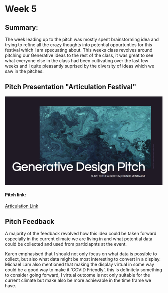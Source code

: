 # Week 5

## Summary:
The week leading up to the pitch was mostly spent brainstorming idea and trying to refine all the crazy thoughts into potential oppurtunties for this festival which I am specuating about. This weeks class revolves around pitching our Generative ideas to the rest of the class, it was great to see what everyone else in the class had been cultivating over the last few weeks and I quite pleasantly suprised by the diversity of ideas which we saw in the pitches. 

## Pitch Presentation "Articulation Festival"

![](PitchTitlePage.png)

#### Pitch link:
[Articulation Link](https://docs.google.com/presentation/d/e/2PACX-1vTX7iR91wN05M9mjJxn5TV2suz5eh8qPJ3lzxB-3-ZtxtbXJWrhRufdbpznjyl7dLwiIkUL25ZFgLem/pub?start=false&loop=false&delayms=3000 "Articulation Link")

## Pitch Feedback 

A majority of the feedback revolved how this idea could be taken forward especially in the current climate we are living in and what potential data could be collected and used from particiapnts at the event. 

Karen emphasised that I should not only focus on what data is possible to collect, but also what data might be most interesting to convert in a display. Michael Lam also mentioned that making the display virtual in some way could be a good way to make it 'COVID Friendly', this is definitely something to consider going forward, I virtual outcome is not only suitable for the current climate but make also be more achievable in the time frame we have.




